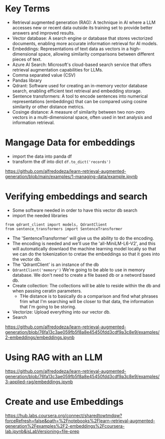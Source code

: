 # Key Terms
- Retrieval augmented generation (RAG): A technique in AI where a LLM accesses new or recent data outside its training set to provide better answers and improved results.
- Vector database: A search engine or database that stores vectorized documents, enabling more accurate information retrieval for AI models.
- Embeddings: Representations of text data as vectors in a high-dimensional space, allowing similarity comparisons between different pieces of text.
- Azure AI Search: Microsoft's cloud-based search service that offers retrieval augmentation capabilities for LLMs.
- Comma separated value (CSV)
- Pandas library
- Qdrant: Software used for creating an in-memory vector database search, enabling efficient text retrieval and embedding storage.
- Sentence transformers: A tool to encode sentences into numerical representations (embeddings) that can be compared using cosine similarity or other distance metrics.
- Cosinge distance: A measure of similarity between two non-zero vectors in a multi-dimensional space, often used in text analysis and information retrieval.

# Mangage Data for embeddings
- import the data into panda df
- transform the df into dict ```df.to_dict('records')```

https://github.com/alfredodeza/learn-retrieval-augmented-generation/blob/main/examples/1-managing-data/example.ipynb

# Verifying embeddings and search
- Some software needed in order to have this vector db search
- import the needed libraries

```
from qdrant_client import models, QdrantClient
from sentence_transformers import SentenceTransformer
```
- The 'SentenceTransformer' will give us the ability to do the encoding.
- The encoding is needed and we'll use the 'all-MiniLM-L6-V2', and this will automatically downlaod the machine learning model locally so that we can do the tokenization to cretae the embeddings so that it goes into the vector db.
- The 'QdrantClient' is an instance of the db
- ```QdrantClient('memory')``` We're going to be able to use in memory database. We don't need to create a file based db or a netword based db.
- Create collection: The collections will be able to reside within the db and when passing ceratin parameters.
  + THe distance is to basically do a comparison and find what phrases frim what I'm searching will be closer to that data, the information that I'm going to be storing.
- Vectorize: Upload everything into our vector db.
- Search

https://github.com/alfredodeza/learn-retrieval-augmented-generation/blob/76fa13c3ae059fb5f8a8e45450fdd3cdf9a3c8e9/examples/2-embeddings/embeddings.ipynb

# Using RAG with an LLM

https://github.com/alfredodeza/learn-retrieval-augmented-generation/blob/76fa13c3ae059fb5f8a8e45450fdd3cdf9a3c8e9/examples/3-applied-rag/embeddings.ipynb

# Create and use Embeddings
https://hub.labs.coursera.org/connect/sharedtowtmdqw?forceRefresh=false&path=%2Fnotebooks%2Flearn-retrieval-augmented-generation%2Fexamples%2F2-embeddings%2Fcoursera-lab.ipynb&isLabVersioning=file-prep

